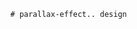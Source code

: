       # parallax-effect.. design                                                                                                                                                                                                                                                                                                                                                                                   
                                     

